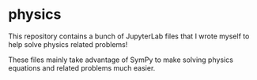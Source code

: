 # physics

This repository contains a bunch of JupyterLab files that I wrote myself to help solve physics related problems!

These files mainly take advantage of SymPy to make solving physics equations and related problems much easier.
